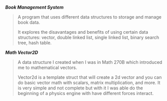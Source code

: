 __*Book Management System*__
> A program that uses different data structures to storage and manage book data. 
> 
> It explores the disavantages and benefits of using certain data structures: vector, double linked list, single linked list, binary search tree, hash table. 

__*Math Vector2D*__
> A data structure I created when I was in Math 270B which introduced me to mathematical vectors.
> 
> Vector2d is a template struct that will create a 2d vector and you can do basic vector math with scalars, matrix multiplication, and more.
> It is very simple and not complete but with it I was able do the beginning of a physics engine with have different forces interact. 
